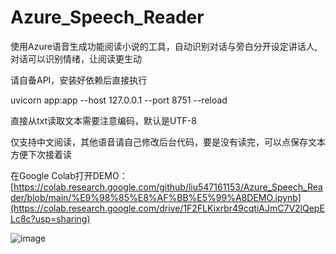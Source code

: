 # Azure_Speech_Reader
使用Azure语音生成功能阅读小说的工具，自动识别对话与旁白分开设定讲话人,对话可以识别情绪，让阅读更生动

请自备API，安装好依赖后直接执行

uvicorn app:app --host 127.0.0.1 --port 8751 --reload

直接从txt读取文本需要注意编码，默认是UTF-8

仅支持中文阅读，其他语音请自己修改后台代码，要是没有读完，可以点保存文本方便下次接着读

在Google Colab打开DEMO：[https://colab.research.google.com/github/liu547161153/Azure_Speech_Reader/blob/main/%E9%98%85%E8%AF%BB%E5%99%A8DEMO.ipynb](https://colab.research.google.com/drive/1F2FLKixrbr49cqtiAJmC7V2lQepELc8c?usp=sharing)

![image](https://github.com/liu547161153/Azure_Speech_Reader/assets/18525855/92e50ac8-1d1d-4911-9669-faf8b69d443a)
